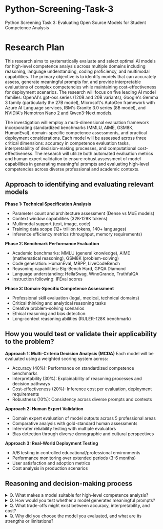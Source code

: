 # Python-Screening-Task-3
Python Screening Task 3: Evaluating Open Source Models for Student Competence Analysis


# Research Plan
This research aims to systematically evaluate and select optimal AI models for high-level competence analysis across multiple domains including reasoning, language understanding, coding proficiency, and multimodal capabilities. The primary objective is to identify models that can accurately assess, generate meaningful prompts for, and provide interpretable evaluations of complex competencies while maintaining cost-effectiveness for deployment scenarios. The research will focus on five leading AI model families: OpenAI's gpt-oss series (120B and 20B variants), Google's Gemma 3 family (particularly the 27B model), Microsoft's AutoGen framework with Azure AI Language services, IBM's Granite 3.0 series (8B model), and NVIDIA's Nemotron Nano 2 and Qwen3-Next models.

The investigation will employ a multi-dimensional evaluation framework incorporating standardized benchmarks (MMLU, AIME, GSM8K, HumanEval), domain-specific competence assessments, and practical deployment considerations. Each model will be assessed across three critical dimensions: accuracy in competence evaluation tasks, interpretability of decision-making processes, and computational cost-effectiveness. The research will utilize both automated evaluation metrics and human expert validation to ensure robust assessment of model capabilities in generating meaningful prompts and evaluating high-level competencies across diverse professional and academic contexts.

## Approach to identifying and evaluating relevant models
**Phase 1: Technical Specification Analysis**
-	Parameter count and architecture assessment (Dense vs MoE models)
-	Context window capabilities (32K-128K tokens)
-	Multimodal support (text, image, code)
-	Training data scope (12+ trillion tokens, 140+ languages)
-	Inference efficiency metrics (throughput, memory requirements)

**Phase 2: Benchmark Performance Evaluation**
- Academic benchmarks: MMLU (general knowledge), AIME (mathematical reasoning), GSM8K (problem-solving)
- Code generation: HumanEval, MBPP, LiveCodeBench
-	Reasoning capabilities: Big-Bench Hard, GPQA Diamond
-	Language understanding: HellaSwag, WinoGrande, TruthfulQA
- Instruction following: IFEval scores

**Phase 3: Domain-Specific Competence Assessment**
-	Professional skill evaluation (legal, medical, technical domains)
-	Critical thinking and analytical reasoning tasks
-	Creative problem-solving scenarios
-	Ethical reasoning and bias detection
-	Long-context reasoning abilities (RULER-128K benchmark)


## How you would test or validate their applicability to the problem?
**Approach 1: Multi-Criteria Decision Analysis (MCDA)**
Each model will be evaluated using a weighted scoring system across:
  - Accuracy (40%): Performance on standardized competence benchmarks
  - Interpretability (30%): Explainability of reasoning processes and decision pathways
  - Cost-effectiveness (20%): Inference cost per evaluation, deployment requirements
  - Robustness (10%): Consistency across diverse prompts and contexts

**Approach 2: Human Expert Validation**
  - Domain expert evaluation of model outputs across 5 professional areas
  - Comparative analysis with gold-standard human assessments
  - Inter-rater reliability testing with multiple evaluators
  - Bias detection through diverse demographic and cultural perspectives

**Approach 3: Real-World Deployment Testing**
  - A/B testing in controlled educational/professional environments
  -	Performance monitoring over extended periods (3-6 months)
  -	User satisfaction and adoption metrics
  -	Cost analysis in production scenarios


## Reasoning and decision-making process
<details>
  <summary> Q. What makes a model suitable for high-level competence analysis? </summary>
  A model suitable for high-level competence analysis must demonstrate several critical capabilities:
  Reasoning Depth: The model must exhibit sophisticated logical reasoning, evidenced by strong performance on benchmarks like AIME (mathematical competition problems) and GPQA (graduate-level science questions). The selected gpt-oss-120b achieves 90.0% on MMLU and 93.0% on competition coding tasks, while Gemma 3-27B demonstrates 78.6% on MMLU and 82.6% on GSM8K.
  Contextual Understanding: High competence analysis requires processing complex, multi-faceted scenarios. Models with extended context windows (128K tokens) like Gemma 3 and gpt-oss series can maintain coherence across lengthy professional scenarios and documentation.
  Domain Expertise: The model must demonstrate knowledge across diverse professional domains. IBM Granite 3.0's training on 116 programming languages and enterprise-specific data makes it particularly suitable for technical competence evaluation, while AutoGen's multi-agent architecture allows specialized domain expertise through agent composition.
  Metacognitive Awareness: The ability to assess its own reasoning and identify knowledge limitations is crucial. This is evidenced through calibration scores and the model's capacity to express uncertainty appropriately.
</details>

<details>
  <summary> Q. How would you test whether a model generates meaningful prompts? </summary>
  Prompt Quality Assessment Framework:
  1.	Clarity and Specificity Metrics:
  -	Linguistic analysis of prompt structure and complexity
  -	Domain expert rating of prompt clarity (1-10 scale)
  -	Automated assessment of specificity using entropy measures
  2.	Response Quality Correlation:
  -	Comparison of responses generated from model-created vs expert-crafted prompts
  -	Inter-prompt reliability testing across multiple response generations
  -	Quality degradation analysis when prompts are simplified or modified
  3.	Competence Alignment Testing:
  -	Verification that prompts accurately target intended competency dimensions
  -	Cross-validation with established competency frameworks (UNESCO AI Competency, etc.)
  -	Expert panel validation of prompt-competency alignment
  4.	Prompt Effectiveness Metrics:
  -	Success rate in eliciting demonstrable competency indicators
  -	Discriminative power in distinguishing competency levels
  -	Consistency across diverse demographic and cultural contexts

</details>

<details>
  <summary> Q. What trade-offs might exist between accuracy, interpretability, and cost? </summary>
  Accuracy vs. Cost Trade-offs:
  •	High-accuracy models like gpt-oss-120b require substantial computational resources (80GB GPU minimum) but deliver superior performance on complex reasoning tasks
  •	Cost-efficient alternatives like Nemotron-Nano-9B-v2 provide 6x faster inference while maintaining competitive accuracy on many benchmarks
  •	Deployment scenarios significantly impact cost-effectiveness: cloud-based inference vs. on-premises deployment vs. edge computing
  Interpretability vs. Accuracy Trade-offs:
  •	Complex models (MoE architectures) often provide higher accuracy but reduced interpretability of decision pathways
  •	Simpler architectures like dense transformer models offer clearer reasoning traces but may sacrifice performance on nuanced tasks
  •	Hybrid approaches using AutoGen's multi-agent system provide interpretability through agent specialization while maintaining high overall performance
  Practical Trade-off Matrix:
  •	Enterprise deployment: IBM Granite 3.0 balances interpretability needs with enterprise security requirements
  •	Research applications: gpt-oss models provide maximum accuracy with full reasoning chain access
  •	Real-time applications: Nemotron-Nano models optimize for speed while maintaining acceptable accuracy levels
  •	Resource-constrained environments: Gemma 3 smaller variants (1B, 4B) provide deployment flexibility
</details>

<details>
  <summary> Q. Why did you choose the model you evaluated, and what are its strengths or limitations? </summary>
  Selected Model: IBM Granite 3.0-8B-Instruct
  Selection Rationale:
  1.	Enterprise Readiness: Designed specifically for professional competence evaluation with comprehensive safety guardrails
  2.	Balanced Performance: Achieves 69.04% on Open LLM Leaderboard while maintaining 8B parameter efficiency
  3.	Interpretability: Provides clear reasoning traces essential for competence assessment validity
  4.	Cost-Effectiveness: Moderate computational requirements suitable for institutional deployment
  5.	Domain Coverage: Training on 12 trillion tokens across 116 programming languages supports diverse competency domains
  Key Strengths:
  •	Function Calling Capabilities: Native support for tool use essential in competence evaluation scenarios
  •	Apache 2.0 License: Enables customization and fine-tuning for specific competency frameworks
  •	Enterprise Focus: Optimized for professional contexts with appropriate ethical safeguards
  •	Speculative Decoding: Enhanced inference speed through architectural optimizations
  •	Multi-language Support: Comprehensive coverage for global competence assessment needs
  Primary Limitations:
  •	Scale Constraints: 8B parameters may limit performance on highly complex reasoning tasks compared to larger models
  •	Multimodal Gaps: Limited visual processing capabilities compared to Gemma 3's integrated vision encoder
  •	Context Window: Standard context limitations compared to extended 128K capabilities in other models
  •	Specialized Training: Enterprise focus may limit performance in certain academic or creative competency domains
  •	Inference Speed: While improved through speculative decoding, still slower than hybrid architectures like Nemotron-Nano

</details>
